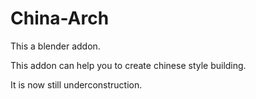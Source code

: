 # China-Arch

This a blender addon.

This addon can help you to create chinese style building.

It is now still underconstruction.
